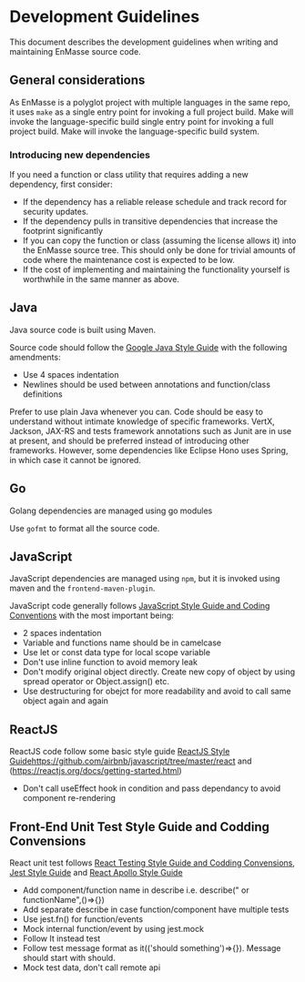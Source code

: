 # Development Guidelines

This document describes the development guidelines when writing and maintaining EnMasse source code. 

## General considerations

As EnMasse is a polyglot project with multiple languages in the same repo, it uses `make` as a
single entry point for invoking a full project build. Make will invoke the language-specific build 
single entry point for invoking a full project build. Make will invoke the language-specific build
system.

### Introducing new dependencies

If you need a function or class utility that requires adding a new dependency, first consider:

* If the dependency has a reliable release schedule and track record for security updates.
* If the dependency pulls in transitive dependencies that increase the footprint significantly
* If you can copy the function or class (assuming the license allows it) into the EnMasse source tree. This should only be done for trivial amounts of code where the maintenance cost is expected to be low.
* If the cost of implementing and maintaining the functionality yourself is worthwhile in the same manner as above.

## Java

Java source code is built using Maven.

Source code should follow the [Google Java Style Guide](https://google.github.io/styleguide/javaguide.html) with the following amendments:

* Use 4 spaces indentation
* Newlines should be used between annotations and function/class definitions

Prefer to use plain Java whenever you can. Code should be easy to understand without intimate knowledge of specific frameworks. VertX, Jackson, JAX-RS and tests framework annotations such as Junit are in use at present, and should be preferred instead of introducing other frameworks. However, some dependencies like Eclipse Hono uses Spring, in which case it cannot be ignored.

## Go

Golang dependencies are managed using go modules

Use `gofmt` to format all the source code.

## JavaScript

JavaScript dependencies are managed using `npm`, but it is invoked using maven and the
`frontend-maven-plugin`.

JavaScript code generally follows [JavaScript Style Guide and Coding Conventions](https://www.w3schools.com/js/js_conventions.asp) with the most important being:

* 2 spaces indentation
* Variable and functions name should be in camelcase
* Use let or const data type for local scope variable
* Don't use inline function to avoid memory leak
* Don't modify original object directly. Create new copy of object by using spread operator or Object.assign() etc.
* Use destructuring for obejct for more readability and avoid to call same object again and again


## ReactJS
ReactJS code follow some basic style guide [ReactJS Style Guide]()https://github.com/airbnb/javascript/tree/master/react
and (https://reactjs.org/docs/getting-started.html)

* Don't call useEffect hook in condition and pass dependancy to avoid component re-rendering


## Front-End Unit Test Style Guide and Codding Convensions

React unit test follows [React Testing Style Guide and Codding Convensions](https://testing-library.com/docs/guiding-principles), [Jest Style Guide](https://jestjs.io/docs/en/getting-started) and [React Apollo Style Guide](https://www.apollographql.com/docs/react/development-testing/testing/)

* Add component/function name in describe i.e. describe("<ComponentName/> or functionName",()=>{})
* Add separate describe in case function/component have multiple tests
* Use jest.fn() for function/events
* Mock internal function/event by using jest.mock
* Follow It instead test 
* Follow test message format as it(('should something')=>{}). Message should start with should.
* Mock test data, don't call remote api

